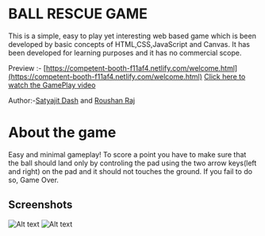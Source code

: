 # BALL RESCUE GAME

This is a simple, easy to play yet interesting web based game which is been developed by basic concepts of HTML,CSS,JavaScript and Canvas. It has been developed for learning purposes and it has no commercial scope.


Preview :- [https://competent-booth-f11af4.netlify.com/welcome.html](https://competent-booth-f11af4.netlify.com/welcome.html)
[Click here to watch the GamePlay video](https://drive.google.com/open?id=1tEBXWqoR3QP6QlUCHsMcletZR0Sn64C5)

Author:-[Satyajit Dash](https://github.com/satyajitdash61) and [Roushan Raj](https://github.com/ROUSHAN656)


# About the game #

Easy and minimal gameplay! To score a point you have to make sure that the ball should land only by controling the pad using the two arrow keys(left and right) on the pad and it should not touches the ground. If you fail to do so, Game Over.

## Screenshots #

![Alt text](https://github.com/ROUSHAN656/Game/blob/master/Screenshot1.png?raw=true)
![Alt text](https://github.com/ROUSHAN656/Game/blob/master/Screenshot2.png?raw=true)




























































